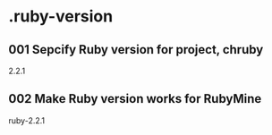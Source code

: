 # .ruby-version

## 001 Sepcify Ruby version for project, chruby

2.2.1

## 002 Make Ruby version works for RubyMine

ruby-2.2.1

